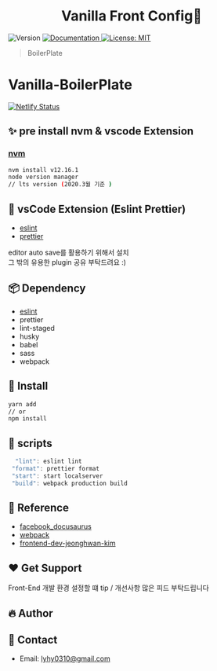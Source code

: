<h1 align="center">Vanilla Front Config👋</h1>
<p>
  <img alt="Version" src="https://img.shields.io/badge/version-0.1.0-blue.svg?cacheSeconds=2592000" />
  <a href="localhost:8080" target="_blank">
    <img alt="Documentation" src="https://img.shields.io/badge/documentation-yes-brightgreen.svg" />
  </a>
  <a href="MIT" target="_blank">
    <img alt="License: MIT" src="https://img.shields.io/badge/License-MIT-yellow.svg" />
  </a>
</p>

> BoilerPlate


# Vanilla-BoilerPlate

[![Netlify Status](https://api.netlify.com/api/v1/badges/c38437f3-5dbb-4bf5-9a11-dac7c1a068b7/deploy-status)](https://app.netlify.com/sites/vanila-boilerplate/deploys)

## ✨ pre install nvm & vscode Extension  

### [nvm](https://github.com/nvm-sh/nvm)
```sh
nvm install v12.16.1
node version manager
// lts version (2020.3월 기준 )
```
## 👐 vsCode Extension (Eslint Prettier) 

- [eslint](https://marketplace.visualstudio.com/items?itemName=dbaeumer.vscode-eslint)
- [prettier](https://marketplace.visualstudio.com/items?itemName=esbenp.prettier-vscode)

editor auto save를 활용하기 위해서 설치 <br> 
그 밖의 유용한 plugin 공유 부탁드려요 :) 


## 📦 Dependency

- [eslint](https://eslint.org/docs/user-guide/getting-started)
- prettier
- lint-staged
- husky
- babel 
- sass
- webpack


## 🔧 Install 
```sh
yarn add 
// or
npm install 

```
## 🌱 scripts
```js
  "lint": eslint lint 
 "format": prettier format
 "start": start localserver
 "build": webpack production build  
```

## 📝 Reference

- [facebook_docusaurus](https://github.com/facebook/docusaurus)
- [webpack](https://joshua1988.github.io/webpack-guide/webpack/what-is-webpack.html#%EC%9B%B9%ED%8C%A9%EC%9D%B4%EB%9E%80)
- [frontend-dev-jeonghwan-kim](https://github.com/jeonghwan-kim/lecture-frontend-dev-env)

## ❤️ Get Support 

Front-End 개발 환경 설정할 떄 tip / 개선사항 많은 피드 부탁드립니다 

## 🔥 Author


## 💌 Contact

* Email: lyhy0310@gmail.com
